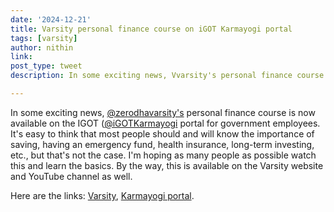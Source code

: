 ```yaml
---
date: '2024-12-21'
title: Varsity personal finance course on iGOT Karmayogi portal 
tags: [varsity]
author: nithin
link: 
post_type: tweet
description: In some exciting news, Vvarsity's personal finance course is now available on the IGOT Karmayogi portal...

---
```


In some exciting news, [@zerodhavarsity's](https://x.com/ZerodhaVarsity) personal finance course is now available on the IGOT ([@iGOTKarmayogi](https://x.com/iGOTKarmayogi) portal for government employees. It's easy to think that most people should and will know the importance of saving, having an emergency fund, health insurance, long-term investing, etc., but that's not the case. I'm hoping as many people as possible watch this and learn the basics. By the way, this is available on the Varsity website and YouTube channel as well.

Here are the links: [Varsity](https://www.youtube.com/@varsitybyzerodha/playlists), [Karmayogi portal](https://portal.igotkarmayogi.gov.in/app/toc/do_1141999407663022081143/overview).

